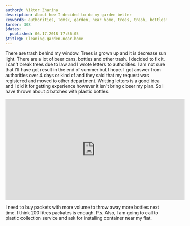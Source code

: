 ```yaml
---
author@: Viktor Zharina
description: About how I decided to do my garden better
keywords: authorities, Tomsk, garden, near home, trees, trash, bottlesm plastic
$order: 308
$dates:
  published: 06.17.2018 17:56:05
$title@: Cleaning-garden-near-home
---
```

There are trash behind my window. Trees is grown up and it is decrease sun light. There are a lot of beer cans, 
bottles and other trash. I decided to fix it. I can't break trees due to law and I wrote letters to authorities.
I am not sure that I'll have got result in the end of summer but I hope. I got answer from authorities over 
4 days or kind of and they said that my request was registered and moved to other department. Writting letters is 
a good idea and I did it for getting experience however it isn't bring closer my plan. So I have thrown about 4
batches with plastic bottles.
<p>
  <div class"videoWrapper">
    <iframe width="560" height="315" src="https://www.youtube.com/embed/c-hoNi8SYkfAM" frameborder="0" allow="autoplay; encrypted-media" allowfullscreen></iframe>
  </div>
</p>

I need to buy packets with more volume to throw away more bottles next time. I think 200 litres packates is enough.
P.s. Also, I am going to call to plastic collection service and ask for installing container near my flat.